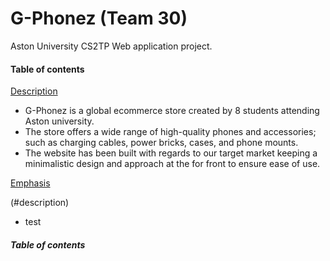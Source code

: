 # G-Phonez (Team 30)
Aston University CS2TP Web application project.

#### Table of contents

[Description](#description)  

- G-Phonez is a global ecommerce store created by 8 students attending Aston university.
- The store offers a wide range of high-quality phones and accessories; such as charging cables, power  bricks, cases, and phone mounts.
- The website has been built with regards to our target market keeping a minimalistic design and approach at the for front to ensure ease of use.  

[Emphasis](#emphasis) 


(#description)

- test
 

##### Table of contents
